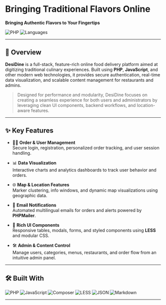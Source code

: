 # Bringing Traditional Flavors Online

**Bringing Authentic Flavors to Your Fingertips**

![PHP](https://img.shields.io/badge/php-49%25-blue)
![Languages](https://img.shields.io/github/languages/count/vanshi0082/vanshi0082-Bringing-Traditional-Flavors-Online)

---

## 📌 Overview

**DesiDine** is a full-stack, feature-rich online food delivery platform aimed at digitizing traditional culinary experiences. Built using **PHP**, **JavaScript**, and other modern web technologies, it provides secure authentication, real-time data visualization, and scalable content management for restaurants and admins.

> Designed for performance and modularity, DesiDine focuses on creating a seamless experience for both users and administrators by leveraging clean UI components, backend workflows, and location-aware features.

---

## ✨ Key Features

- 👩‍💻 **Order & User Management**  
  Secure login, registration, personalized order tracking, and user session handling.

- 📊 **Data Visualization**  
  Interactive charts and analytics dashboards to track user behavior and orders.

- 🌐 **Map & Location Features**  
  Marker clustering, info windows, and dynamic map visualizations using geographic data.

- 📧 **Email Notifications**  
  Automated multilingual emails for orders and alerts powered by **PHPMailer**.

- 🎨 **Rich UI Components**  
  Responsive tables, modals, forms, and styled components using **LESS** and modular CSS.

- 🛠️ **Admin & Content Control**  
  Manage users, categories, menus, restaurants, and order flow from an intuitive admin panel.

---

## 🛠️ Built With

![PHP](https://img.shields.io/badge/-PHP-8892BF?logo=php&logoColor=white)
![JavaScript](https://img.shields.io/badge/-JavaScript-F7DF1E?logo=javascript&logoColor=black)
![Composer](https://img.shields.io/badge/-Composer-885630?logo=composer)
![LESS](https://img.shields.io/badge/-LESS-1D365D?logo=less&logoColor=white)
![JSON](https://img.shields.io/badge/-JSON-000000?logo=json&logoColor=white)
![Markdown](https://img.shields.io/badge/-Markdown-000000?logo=markdown&logoColor=white)

---

